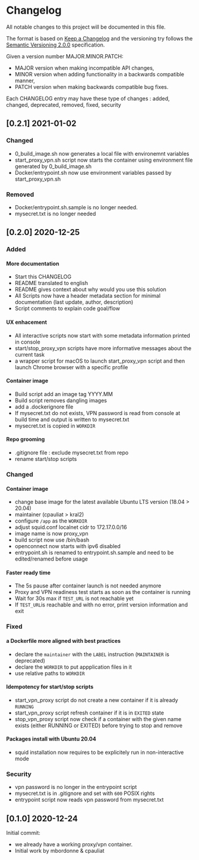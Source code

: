 # Changelog

All notable changes to this project will be documented in this file.

The format is based on [Keep a Changelog](http://keepachangelog.com/en/1.0.0/) and the versioning try follows the [Semantic Versioning 2.0.0](https://semver.org/) specification.

Given a version number MAJOR.MINOR.PATCH:

- MAJOR version when making incompatible API changes,
- MINOR version when adding functionality in a backwards compatible manner,
- PATCH version when making backwards compatible bug fixes.

Each CHANGELOG entry may have these type of changes : added, changed, deprecated, removed, fixed, security

## [0.2.1] 2021-01-02

### Changed

- 0_build_image.sh now generates a local file with environemnt variables
- start_proxy_vpn.sh script now starts the container using environment file generated by 0_build_image.sh
- Docker/entrypoint.sh now use environment variables passed by start_proxy_vpn.sh

### Removed

- Docker/entrypoint.sh.sample is no longer needed.
- mysecret.txt is no longer needed

## [0.2.0] 2020-12-25

### Added

#### More documentation

- Start this CHANGELOG
- README translated to english
- README gives context about why would you use this solution
- All Scripts now have a header metadata section for minimal documentation (last update, author, description)
- Script comments to explain code goal/flow

#### UX enhacement

- All interactive scripts now start with some metadata information printed in console
- start/stop_proxy_vpn scripts have more informative messages about the current task
- a wrapper script for macOS to launch start_proxy_vpn script and then launch Chrome browser with a specific profile

#### Container image

- Build script add an image tag YYYY.MM
- Build script removes dangling images
- add a .dockerignore file
- If mysecret.txt do not exists, VPN password is read from console at build time and output is written to mysecret.txt
- mysecret.txt is copied in `WORKDIR`

#### Repo grooming

- .gitignore file : exclude mysecret.txt from repo
- rename start/stop scripts

### Changed

#### Container image

- change base image for the latest available Ubuntu LTS version (18.04 > 20.04)
- maintainer (cpauliat > kral2)
- configure `/app` as the `WORKDIR`
- adjust squid.conf localnet cidr to 172.17.0.0/16
- image name is now proxy_vpn
- build script now use /bin/bash
- openconnect now starts with ipv6 disabled
- entrypoint.sh is renamed to entrypoint.sh.sample and need to be edited/renamed before usage

#### Faster ready time

- The 5s pause after container launch is not needed anymore
- Proxy and VPN readiness test starts as soon as the container is running
- Wait for 30s max if `TEST_URL` is not reachable yet
- If `TEST_URL`is reachable and with no error, print version information and exit

### Fixed

#### a Dockerfile more aligned with best practices

- declare the `maintainer` with the `LABEL` instruction (`MAINTAINER` is deprecated)
- declare the `WORKDIR` to put appplication files in it
- use relative paths to `WORKDIR`

#### Idempotency for start/stop scripts

- start_vpn_proxy script do not create a new container if it is already `RUNNING`
- start_vpn_proxy script refresh container if it is in `EXITED` state
- stop_vpn_proxy script now check if a container with the given name exists (either RUNNING or EXITED) before trying to stop and remove

#### Packages install with Ubuntu 20.04

- squid installation now requires to be explicitely run in non-interactive mode

### Security

- vpn password is no longer in the entrypoint script
- mysecret.txt is in .gitignore and set with `600` POSIX rights
- entrypoint script now reads vpn password from mysecret.txt

## [0.1.0] 2020-12-24

Initial commit:

- we already have a working proxy/vpn container.
- Initial work by mbordonne & cpauliat
